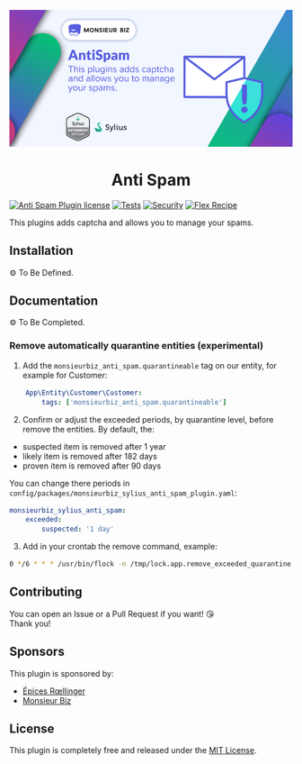 [![Banner of Sylius Anti Spam plugin](docs/images/banner.jpg)](https://monsieurbiz.com/agence-web-experte-sylius)

<h1 align="center">Anti Spam</h1>

[![Anti Spam Plugin license](https://img.shields.io/github/license/monsieurbiz/SyliusAntiSpamPlugin?public)](https://github.com/monsieurbiz/SyliusAntiSpamPlugin/blob/master/LICENSE.txt)
[![Tests](https://github.com/monsieurbiz/SyliusAntiSpamPlugin/actions/workflows/tests.yaml/badge.svg)](https://github.com/monsieurbiz/SyliusAntiSpamPlugin/actions/workflows/tests.yaml)
[![Security](https://github.com/monsieurbiz/SyliusAntiSpamPlugin/actions/workflows/security.yaml/badge.svg)](https://github.com/monsieurbiz/SyliusAntiSpamPlugin/actions/workflows/security.yaml)
[![Flex Recipe](https://github.com/monsieurbiz/SyliusAntiSpamPlugin/actions/workflows/recipe.yaml/badge.svg)](https://github.com/monsieurbiz/SyliusAntiSpamPlugin/actions/workflows/recipe.yaml)

This plugins adds captcha and allows you to manage your spams.

## Installation

⚙️ To Be Defined.

<!--
1. Use the trait `\MonsieurBiz\SyliusAntiSpamPlugin\Entity\CustomerQuarantineItemAwareTrait` in your Customer entity. 

2. Update your env vars with your Recaptcha site key and secret : 

RECAPTCHA3_KEY=my_site_key
RECAPTCHA3_SECRET=my_secret

-->

## Documentation

⚙️ To Be Completed.

### Remove automatically quarantine entities (experimental)

1. Add the `monsieurbiz_anti_spam.quarantineable` tag on our entity, for example for Customer:

```yaml
    App\Entity\Customer\Customer:
        tags: ['monsieurbiz_anti_spam.quarantineable']
```

2. Confirm or adjust the exceeded periods, by quarantine level, before remove the entities. By default, the:

- suspected item is removed after 1 year
- likely item is removed after 182 days
- proven item is removed after 90 days

You can change there periods in `config/packages/monsieurbiz_sylius_anti_spam_plugin.yaml`:
```yaml
monsieurbiz_sylius_anti_spam:
    exceeded:
        suspected: '1 day'

```

3. Add in your crontab the remove command, example:

```bash
0 */6 * * * /usr/bin/flock -n /tmp/lock.app.remove_exceeded_quarantine bin/console monsieurbiz:anti-spam:remove-exceeded-quarantine-items
```

## Contributing

You can open an Issue or a Pull Request if you want! 😘  
Thank you!

## Sponsors

This plugin is sponsored by:

- [Épices Rœllinger](https://www.epices-roellinger.com/)
- [Monsieur Biz](https://monsieurbiz.com/)

## License

This plugin is completely free and released under the [MIT License](LICENSE.txt).
